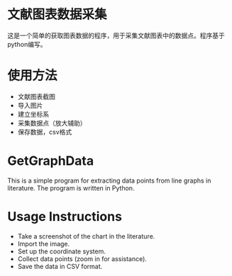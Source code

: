 # 文献图表数据采集
这是一个简单的获取图表数据的程序，用于采集文献图表中的数据点。程序基于python编写。
# 使用方法
* 文献图表截图
* 导入图片
* 建立坐标系
* 采集数据点（放大辅助）
* 保存数据，csv格式

# GetGraphData
This is a simple program for extracting data points from line graphs in literature. The program is written in Python.
# Usage Instructions
* Take a screenshot of the chart in the literature.
* Import the image.
* Set up the coordinate system.
* Collect data points (zoom in for assistance).
* Save the data in CSV format.
